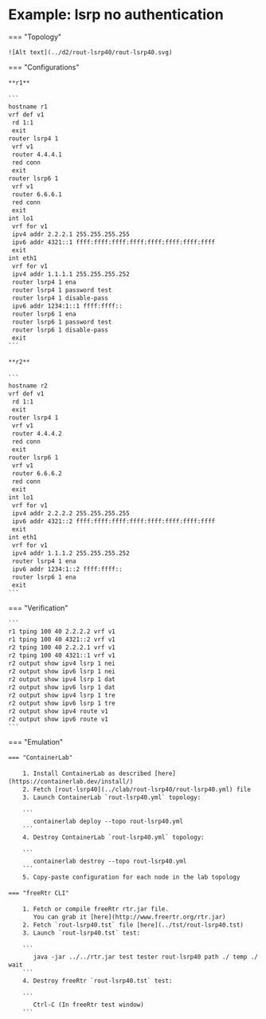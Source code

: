 # Example: lsrp no authentication

=== "Topology"

    ![Alt text](../d2/rout-lsrp40/rout-lsrp40.svg)

=== "Configurations"

    **r1**

    ```
    hostname r1
    vrf def v1
     rd 1:1
     exit
    router lsrp4 1
     vrf v1
     router 4.4.4.1
     red conn
     exit
    router lsrp6 1
     vrf v1
     router 6.6.6.1
     red conn
     exit
    int lo1
     vrf for v1
     ipv4 addr 2.2.2.1 255.255.255.255
     ipv6 addr 4321::1 ffff:ffff:ffff:ffff:ffff:ffff:ffff:ffff
     exit
    int eth1
     vrf for v1
     ipv4 addr 1.1.1.1 255.255.255.252
     router lsrp4 1 ena
     router lsrp4 1 password test
     router lsrp4 1 disable-pass
     ipv6 addr 1234:1::1 ffff:ffff::
     router lsrp6 1 ena
     router lsrp6 1 password test
     router lsrp6 1 disable-pass
     exit
    ```

    **r2**

    ```
    hostname r2
    vrf def v1
     rd 1:1
     exit
    router lsrp4 1
     vrf v1
     router 4.4.4.2
     red conn
     exit
    router lsrp6 1
     vrf v1
     router 6.6.6.2
     red conn
     exit
    int lo1
     vrf for v1
     ipv4 addr 2.2.2.2 255.255.255.255
     ipv6 addr 4321::2 ffff:ffff:ffff:ffff:ffff:ffff:ffff:ffff
     exit
    int eth1
     vrf for v1
     ipv4 addr 1.1.1.2 255.255.255.252
     router lsrp4 1 ena
     ipv6 addr 1234:1::2 ffff:ffff::
     router lsrp6 1 ena
     exit
    ```

=== "Verification"

    ```
    r1 tping 100 40 2.2.2.2 vrf v1
    r1 tping 100 40 4321::2 vrf v1
    r2 tping 100 40 2.2.2.1 vrf v1
    r2 tping 100 40 4321::1 vrf v1
    r2 output show ipv4 lsrp 1 nei
    r2 output show ipv6 lsrp 1 nei
    r2 output show ipv4 lsrp 1 dat
    r2 output show ipv6 lsrp 1 dat
    r2 output show ipv4 lsrp 1 tre
    r2 output show ipv6 lsrp 1 tre
    r2 output show ipv4 route v1
    r2 output show ipv6 route v1
    ```

=== "Emulation"

    === "ContainerLab"

        1. Install ContainerLab as described [here](https://containerlab.dev/install/)  
        2. Fetch [rout-lsrp40](../clab/rout-lsrp40/rout-lsrp40.yml) file  
        3. Launch ContainerLab `rout-lsrp40.yml` topology:  

        ```
           containerlab deploy --topo rout-lsrp40.yml  
        ```
        4. Destroy ContainerLab `rout-lsrp40.yml` topology:  

        ```
           containerlab destroy --topo rout-lsrp40.yml  
        ```
        5. Copy-paste configuration for each node in the lab topology

    === "freeRtr CLI"

        1. Fetch or compile freeRtr rtr.jar file.  
           You can grab it [here](http://www.freertr.org/rtr.jar)  
        2. Fetch `rout-lsrp40.tst` file [here](../tst/rout-lsrp40.tst)  
        3. Launch `rout-lsrp40.tst` test:  

        ```
           java -jar ../../rtr.jar test tester rout-lsrp40 path ./ temp ./ wait
        ```
        4. Destroy freeRtr `rout-lsrp40.tst` test:  

        ```
           Ctrl-C (In freeRtr test window)
        ```

